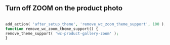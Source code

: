 Turn off ZOOM on the product photo
---

``` php

add_action( 'after_setup_theme', 'remove_wc_zoom_theme_support', 100 );
function remove_wc_zoom_theme_support() { 
remove_theme_support( 'wc-product-gallery-zoom' );
}

``` 